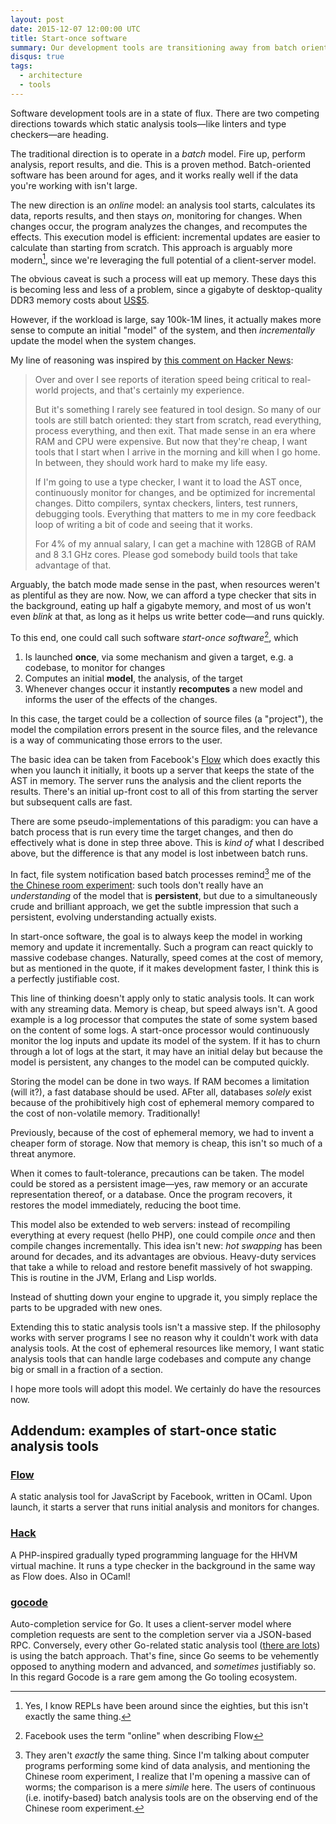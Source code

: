 ```yaml
---
layout: post
date: 2015-12-07 12:00:00 UTC
title: Start-once software
summary: Our development tools are transitioning away from batch oriented processing
disqus: true
tags:
  - architecture
  - tools
---
```


Software development tools are in a state of flux. There are two competing
directions towards which static analysis tools&mdash;like linters and
type checkers&mdash;are heading. 

The traditional direction is to operate in a *batch* model. Fire up, perform analysis, report
results, and die. This is a proven method. Batch-oriented software has been around for ages, and it
works really well if the data you're working with isn't large.

The new direction is an *online* model: an analysis tool starts, calculates its
data, reports results, and then stays *on*, monitoring for changes. When changes
occur, the program analyzes the changes, and recomputes the effects. This
execution model is efficient: incremental updates are easier to calculate than
starting from scratch. This approach is arguably more modern[^3], since we're
leveraging the full potential of a client-server model.

The obvious caveat is such a process will eat up memory. These days this is
becoming less and less of a problem, since a gigabyte of desktop-quality DDR3
memory costs about [US$5](http://www.newegg.com/Product/Product.aspx?Item=N82E16820231314&cm_re=ddr3-_-20-231-314-_-Product).

However, if the workload is large, say 100k-1M lines, it actually makes more
sense to compute an initial "model" of the system, and then *incrementally*
update the model when the system changes.

My line of reasoning was inspired by [this comment on Hacker News](https://news.ycombinator.com/item?id=10271755):

> Over and over I see reports of iteration speed being critical to
> real-world projects, and that's certainly my experience.  
> 
> But it's something I rarely see featured in tool design. So many of
> our tools are still batch oriented: they start from scratch, read
> everything, process everything, and then exit. That made sense in an
> era where RAM and CPU were expensive. But now that they're cheap, I
> want tools that I start when I arrive in the morning and kill when I
> go home. In between, they should work hard to make my life easy. 
> 
> If I'm going to use a type checker, I want it to load the AST once,
> continuously monitor for changes, and be optimized for incremental
> changes. Ditto compilers, syntax checkers, linters, test runners,
> debugging tools. Everything that matters to me in my core feedback
> loop of writing a bit of code and seeing that it works.
> 
> For 4% of my annual salary, I can get a machine with 128GB of RAM and
> 8 3.1 GHz cores. Please god somebody build tools that take advantage
> of that.

Arguably, the batch mode made sense in the past, when resources weren't as
plentiful as they are now. Now, we can afford a type checker that sits in the
background, eating up half a gigabyte memory, and most of us won't even *blink*
at that, as long as it helps us write better code&mdash;and runs quickly.

To this end, one could call such software *start-once software*[^2], which

1. Is launched **once**, via some mechanism and given a target, e.g. a codebase, to
   monitor for changes
2. Computes an initial **model**, the analysis, of the target
3. Whenever changes occur it instantly **recomputes** a new model and informs
   the user of the effects of the changes. 

In this case, the target could be a collection of source files (a "project"), 
the model the compilation errors present in the source files, and the relevance
is a way of communicating those errors to the user.

The basic idea can be taken from Facebook's [Flow](http://www.flowtype.org)
which does exactly this when you launch it initially, it boots up a server that
keeps the state of the AST in memory. The server runs the analysis and the client
reports the results. There's an initial up-front cost to all of this from
starting the server but subsequent calls are fast.

There are some pseudo-implementations of this paradigm: you can have a batch
process that is run every time the target changes, and then do effectively what
is done in step three above. This is *kind of* what I described above, but the
difference is that any model is lost inbetween batch runs.

In fact, file system notification based batch processes remind[^4] me of the
[the Chinese room experiment](https://en.wikipedia.org/wiki/The_Chinese_Room):
such tools don't really have an *understanding* of the model that is
**persistent**, but due to a simultaneously crude and brilliant approach, we get the
subtle impression that such a persistent, evolving understanding actually exists.

In start-once software, the goal is to always keep the model in working memory
and update it incrementally. Such a program can react quickly to massive
codebase changes. Naturally, speed comes at the cost of memory, but as mentioned
in the quote, if it makes development faster, I think this is a perfectly
justifiable cost.

This line of thinking doesn't apply only to static analysis tools. It can work
with any streaming data. Memory is cheap, but speed always isn't. A good example
is a log processor that computes the state of some system based on the content
of some logs. A start-once processor would continuously monitor the log inputs
and update its model of the system. If it has to churn through a lot of logs at
the start, it may have an initial delay but because the model is persistent, any
changes to the model can be computed quickly.

Storing the model can be done in two ways. If RAM becomes a limitation (will
it?), a fast database should be used. AFter all, databases *solely* exist
because of the prohibitively high cost of ephemeral memory compared to the cost
of non-volatile memory. Traditionally!

Previously, because of the cost of ephemeral memory, we had to invent a cheaper
form of storage. Now that memory is cheap, this isn't so much of a threat
anymore.

When it comes to fault-tolerance, precautions can be taken. The model could be
stored as a persistent image&mdash;yes, raw memory or an accurate representation
thereof, or a database. Once the program recovers, it restores the model
immediately, reducing the boot time.

This model also be extended to web servers: instead of recompiling everything at
every request (hello PHP), one could compile *once* and then compile changes
incrementally. This idea isn't new: *hot swapping* has been around for decades,
and its advantages are obvious. Heavy-duty services that take a while to reload
and restore benefit massively of hot swapping. This is routine in the JVM,
Erlang and Lisp worlds.

Instead of shutting down your engine to upgrade it, you simply replace the parts
to be upgraded with new ones. 

Extending this to static analysis tools isn't a massive step. If the philosophy
works with server programs I see no reason why it couldn't work with data
analysis tools. At the cost of ephemeral resources like memory, I want static
analysis tools that can handle large codebases and compute any change big or
small in a fraction of a section.

I hope more tools will adopt this model. We certainly do have the resources now.

## Addendum: examples of start-once static analysis tools

### [Flow](http://flowtype.org)

A static analysis tool for JavaScript by Facebook, written in OCaml. Upon
launch, it starts a server that runs initial analysis and monitors for
changes.

### [Hack](http://hacklang.org/)

A PHP-inspired gradually typed programming language for the HHVM virtual
machine. It runs a type checker in the background in the same way as Flow
does. Also in OCaml!

### [gocode](http://github.com/nsf/gocode)

Auto-completion service for Go. It uses a client-server model where completion
requests are sent to the completion server via a JSON-based RPC. Conversely,
every other Go-related static analysis tool
([there are lots](http://dominik.honnef.co/posts/2014/12/an_incomplete_list_of_go_tools/))
is using the batch approach. That's fine, since Go seems to be vehemently
opposed to anything modern and advanced, and *sometimes* justifiably so. In this
regard Gocode is a rare gem among the Go tooling ecosystem.


[^1]: To a degree, anyway. Massive datasets are hard to fit in memory, but I wouldn't be surprised if it comes with the benefit of more speed, it may be a good idea even for large datasets (e.g. half a terabyte in size).
[^2]: Facebook uses the term "online" when describing Flow 
[^3]: Yes, I know REPLs have been around since the eighties, but this isn't exactly the same thing.
[^4]: They aren't *exactly* the same thing. Since I'm talking about computer programs performing some kind of data analysis, and mentioning the Chinese room experiment, I realize that I'm opening a massive can of worms; the comparison is a mere *simile* here. The users of continuous (i.e. inotify-based) batch analysis tools are on the observing end of the Chinese room experiment.
